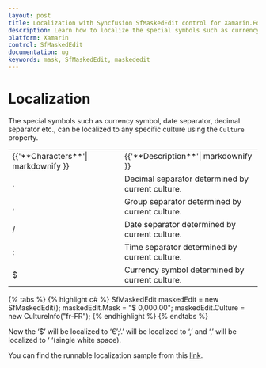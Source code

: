 ```yaml
---
layout: post
title: Localization with Syncfusion SfMaskedEdit control for Xamarin.Forms platform
description: Learn how to localize the special symbols such as currency symbol, date separator, decimal separator etc., in SfMaskedEdit control for Xamarin.Forms platform
platform: Xamarin
control: SfMaskedEdit
documentation: ug 
keywords: mask, SfMaskedEdit, maskededit
---
```

# Localization

The special symbols such as currency symbol, date separator, decimal separator etc., can be localized to any specific culture using the `Culture` property.

<table>
<tr>
<td>
{{'**Characters**'| markdownify }}
</td>
<td>
{{'**Description**'| markdownify }}
</td>
</tr>
<tr>
<td>
.
</td>
<td>
Decimal separator determined by current culture.
</td>
</tr>
<tr>
<td>
,
</td>
<td>
Group separator determined by current culture.
</td>
</tr>
<tr>
<td>
/
</td>
<td>
Date separator determined by current culture.
</td>
</tr>
<tr>
<td>
:
</td>
<td>
Time separator determined by current culture.
</td>
</tr>
<tr>
<td>
$
</td>
<td>
Currency symbol determined by current culture.
</td>
</tr>
</table>

{% tabs %}
{% highlight c# %}
SfMaskedEdit maskedEdit = new SfMaskedEdit();
maskedEdit.Mask = "$ 0,000.00";
maskedEdit.Culture = new CultureInfo("fr-FR");
{% endhighlight %}
{% endtabs %}

Now the ‘$’ will be localized to ‘€’;‘.’ will be localized to ‘,’ and ‘,’ will be localized to ‘ ‘(single white space).

You can find the runnable localization sample from this [link](http://files2.syncfusion.com/Xamarin.Forms/Samples/MaskedEdit_Localization.zip).
